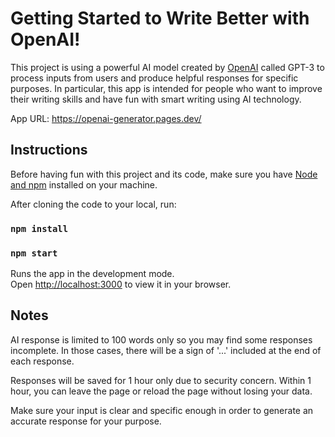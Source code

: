 # Getting Started to Write Better with OpenAI!

This project is using a powerful AI model created by [OpenAI](https://openai.com/api/) called GPT-3 to process inputs from users and produce helpful responses for specific purposes. In particular, this app is intended for people who want to improve their writing skills and have fun with smart writing using AI technology.

App URL: https://openai-generator.pages.dev/
## Instructions

Before having fun with this project and its code, make sure you have [Node and npm](https://nodejs.org/en/) installed on your machine.

After cloning the code to your local, run:

### `npm install`

### `npm start`

Runs the app in the development mode.\
Open [http://localhost:3000](http://localhost:3000) to view it in your browser.



## Notes

AI response is limited to 100 words only so you may find some responses incomplete. In those cases, there will be a sign of '...' included at the end of each response.

Responses will be saved for 1 hour only due to security concern. Within 1 hour, you can leave the page or reload the page without losing your data.

Make sure your input is clear and specific enough in order to generate an accurate response for your purpose.

